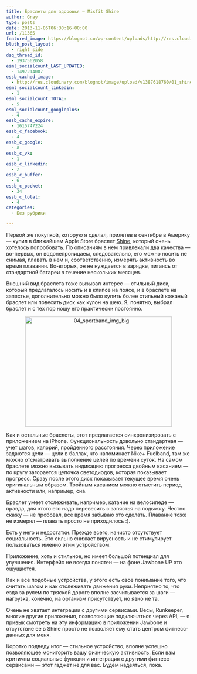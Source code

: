 ```yaml
---
title: Браслеты для здоровья — Misfit Shine
author: Gray
type: posts
date: 2013-11-05T06:30:16+00:00
url: /11365
featured_image: https://blognot.co/wp-content/uploads/http://res.cloudinary.com/blognot/image/upload/v1387618760/01_shine_img_big_ib7pjs.jpg
bluth_post_layout:
  - right_side
dsq_thread_id:
  - 1937562058
esml_socialcount_LAST_UPDATED:
  - 1497214087
essb_cached_image:
  - http://res.cloudinary.com/blognot/image/upload/v1387618760/01_shine_img_big_ib7pjs.jpg
esml_socialcount_linkedin:
  - 1
esml_socialcount_TOTAL:
  - 5
esml_socialcount_googleplus:
  - 4
essb_cache_expire:
  - 1615747224
essb_c_facebook:
  - 4
essb_c_google:
  - 8
essb_c_vk:
  - 1
essb_c_linkedin:
  - 2
essb_c_buffer:
  - 6
essb_c_pocket:
  - 34
essb_c_total:
  - 4
categories:
  - Без рубрики

---
```








Первой же покупкой, которую я сделал, прилетев в сентябре в Америку — купил в ближайшем Apple Store браслет <a href="http://www.misfitwearables.com/" target="_blank">Shine</a>, который очень хотелось попробовать. По описаниям в нем привлекали два качества — во-первых, он водонепроницаем, следовательно, его можно носить не снимая, плавать в нем и, соответственно, измерять активность во время плавания. Во-вторых, он не нуждается в зарядке, питаясь от стандартной батареи в течение нескольких месяцев.

Внешний вид браслета тоже вызывал интерес — стильный диск, который предлагалось носить и в клипсе на поясе, и в браслете на запястье, дополнительно можно было купить более стильный кожаный браслет или повесить диск как кулон на шею. Я, понятно, выбрал браслет и с тех пор ношу его практически постоянно.

<p style="text-align: center;">
  <img data-attachment-id="11367" data-permalink="https://blognot.co/11365/04_sportband_img_big" data-orig-file="https://i0.wp.com/blognot.co/wp-content/uploads/2020/04/04_sportband_img_big_p4fu9e.jpg?fit=800%2C600&ssl=1" data-orig-size="800,600" data-comments-opened="0" data-image-meta="{&quot;aperture&quot;:&quot;0&quot;,&quot;credit&quot;:&quot;&quot;,&quot;camera&quot;:&quot;&quot;,&quot;caption&quot;:&quot;&quot;,&quot;created_timestamp&quot;:&quot;0&quot;,&quot;copyright&quot;:&quot;&quot;,&quot;focal_length&quot;:&quot;0&quot;,&quot;iso&quot;:&quot;0&quot;,&quot;shutter_speed&quot;:&quot;0&quot;,&quot;title&quot;:&quot;&quot;,&quot;orientation&quot;:&quot;0&quot;}" data-image-title="04_sportband_img_big" data-image-description="" data-medium-file="https://i0.wp.com/blognot.co/wp-content/uploads/2020/04/04_sportband_img_big_p4fu9e.jpg?fit=300%2C225&ssl=1" data-large-file="https://i0.wp.com/blognot.co/wp-content/uploads/2020/04/04_sportband_img_big_p4fu9e.jpg?fit=740%2C555&ssl=1" class=" wp-image-11367 aligncenter" alt="04_sportband_img_big" src="https://i0.wp.com/res.cloudinary.com/blognot/image/upload/v1387618756/04_sportband_img_big_p4fu9e.jpg?resize=400%2C300&#038;ssl=1" width="400" height="300" data-recalc-dims="1" />
</p>

Как и остальные браслеты, этот предлагается синхронизировать с приложением на iPhone. Функциональность довольно стандартная — учет шагов, калорий, пройденного расстояния. Через приложение задаются цели — цели в баллах, что напоминает Nike+ Fuelband, там же можно отсматривать выполнение целей по времени суток. На самом браслете можно вызывать индикацию прогресса двойным касанием — по кругу загорается цепочка светодиодов, которая показывает прогресс. Сразу после этого диск показывает текущее время очень оригинальным образом. Тройным касанием можно отметить период активности или, например, сна.

Браслет умеет отслеживать, например, катание на велосипеде — правда, для этого его надо перевесить с запястья на лодыжку. Честно скажу — не пробовал, все время забываю это сделать. Плавание тоже не измерял — плавать просто не приходилось :).

Есть у него и недостатки. Прежде всего, начисто отсутствует социальность. Это сильно снижает вирусность и не стимулирует пользоваться именно этим устройством.

Приложение, хоть и стильное, но имеет большой потенциал для улучшения. Интерфейс не всегда понятен — на фоне Jawbone UP это ощущается.

Как и все подобные устройства, у этого есть свое понимание того, что считать шагом и как отслеживать движения руки. Неприятно то, что езда за рулем по тряской дороге вполне засчитывается за шаги — нагрузка, конечно, на организм присутствует, но явно не та.

Очень не хватает интеграции с другими сервисами. Весы, Runkeeper, многие другие приложения, позволяющие подключаться через API, — я привык смотреть на эту информацию в приложении Jawbone и отсутствие ее в Shine просто не позволяет ему стать центром фитнесс-данных для меня.

Коротко подведу итог — стильное устройство, вполне успешно позволяющее мониторить вашу физическую активность. Если вам критичны социальные функции и интеграция с другими фитнесс-сервисами — этот гаджет не для вас. Будем надеяться, пока.